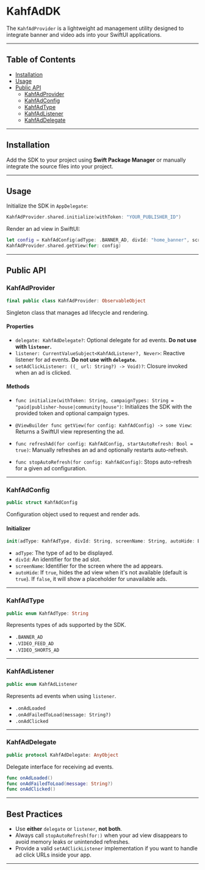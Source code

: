 # KahfAdDK

The `KahfAdProvider` is a lightweight ad management utility designed to integrate banner and video ads into your SwiftUI applications.

---

## Table of Contents

- [Installation](#installation)
- [Usage](#usage)
- [Public API](#public-api)
  - [KahfAdProvider](#KahfAdprovider)
  - [KahfAdConfig](#KahfAdconfig)
  - [KahfAdType](#KahfAdtype)
  - [KahfAdListener](#KahfAdlistener)
  - [KahfAdDelegate](#KahfAddelegate)

---

## Installation

Add the SDK to your project using **Swift Package Manager** or manually integrate the source files into your project.

---

## Usage

Initialize the SDK in `AppDelegate`:

```swift
KahfAdProvider.shared.initialize(withToken: "YOUR_PUBLISHER_ID")
```

Render an ad view in SwiftUI:

```swift
let config = KahfAdConfig(adType: .BANNER_AD, divId: "home_banner", screenName: "HomeView")
KahfAdProvider.shared.getView(for: config)
```

---

## Public API

### KahfAdProvider

```swift
final public class KahfAdProvider: ObservableObject
```

Singleton class that manages ad lifecycle and rendering.

#### Properties

- `delegate: KahfAdDelegate?`: Optional delegate for ad events. **Do not use with `listener`.**
- `listener: CurrentValueSubject<KahfAdListener?, Never>`: Reactive listener for ad events. **Do not use with `delegate`.**
- `setAdClickListener: ((_ url: String?) -> Void)?`: Closure invoked when an ad is clicked.

#### Methods

- `func initialize(withToken: String, campaignTypes: String = "paid|publisher-house|community|house")`: Initializes the SDK with the provided token and optional campaign types.

- `@ViewBuilder func getView(for config: KahfAdConfig) -> some View`: Returns a SwiftUI view representing the ad.

- `func refreshAd(for config: KahfAdConfig, startAutoRefresh: Bool = true)`: Manually refreshes an ad and optionally restarts auto-refresh.

- `func stopAutoRefresh(for config: KahfAdConfig)`: Stops auto-refresh for a given ad configuration.

---

### KahfAdConfig

```swift
public struct KahfAdConfig
```

Configuration object used to request and render ads.

#### Initializer

```swift
init(adType: KahfAdType, divId: String, screenName: String, autoHide: Bool = true)
```

- `adType`: The type of ad to be displayed.
- `divId`: An identifier for the ad slot.
- `screenName`: Identifier for the screen where the ad appears.
- `autoHide`: If `true`, hides the ad view when it's not available (default is `true`). If `false`, it will show a placeholder for unavailable ads.

---

### KahfAdType

```swift
public enum KahfAdType: String
```

Represents types of ads supported by the SDK.

- `.BANNER_AD`
- `.VIDEO_FEED_AD`
- `.VIDEO_SHORTS_AD`

---

### KahfAdListener

```swift
public enum KahfAdListener
```

Represents ad events when using `listener`.

- `.onAdLoaded`
- `.onAdFailedToLoad(message: String?)`
- `.onAdClicked`

---

### KahfAdDelegate

```swift
public protocol KahfAdDelegate: AnyObject
```

Delegate interface for receiving ad events.

```swift
func onAdLoaded()
func onAdFailedToLoad(message: String?)
func onAdClicked()
```

---

## Best Practices

- Use **either** `delegate` or `listener`, **not both**.
- Always call `stopAutoRefresh(for:)` when your ad view disappears to avoid memory leaks or unintended refreshes.
- Provide a valid `setAdClickListener` implementation if you want to handle ad click URLs inside your app.

---
